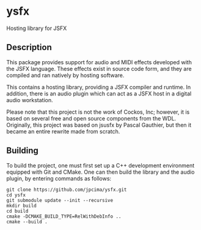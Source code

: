 # ysfx

Hosting library for JSFX

## Description

This package provides support for audio and MIDI effects developed with the JSFX
language. These effects exist in source code form, and they are compiled and ran
natively by hosting software.

This contains a hosting library, providing a JSFX compiler and runtime.
In addition, there is an audio plugin which can act as a JSFX host in a digital
audio workstation.

Please note that this project is not the work of Cockos, Inc; however, it is based
on several free and open source components from the WDL. Originally, this project
was based on jsusfx by Pascal Gauthier, but then it became an entire rewrite made
from scratch.

## Building

To build the project, one must first set up a C++ development environment
equipped with Git and CMake. One can then build the library and the audio
plugin, by entering commands as follows:

```
git clone https://github.com/jpcima/ysfx.git
cd ysfx
git submodule update --init --recursive
mkdir build
cd build
cmake -DCMAKE_BUILD_TYPE=RelWithDebInfo ..
cmake --build .
```

